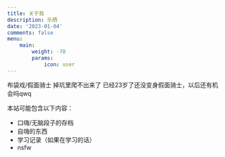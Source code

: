 ```yaml
---
title: 关于我
description: 乐栖
date: '2023-01-04'
comments: false
menu:
    main:
        weight: -70
        params: 
            icon: user
---
```


布袋戏/假面骑士
掉坑里爬不出来了
已经23岁了还没变身假面骑士，以后还有机会吗qwq

本站可能包含以下内容：
* 口嗨/无脑段子的存档
* 自嗨的东西
* 学习记录（如果在学习的话）
* nsfw
